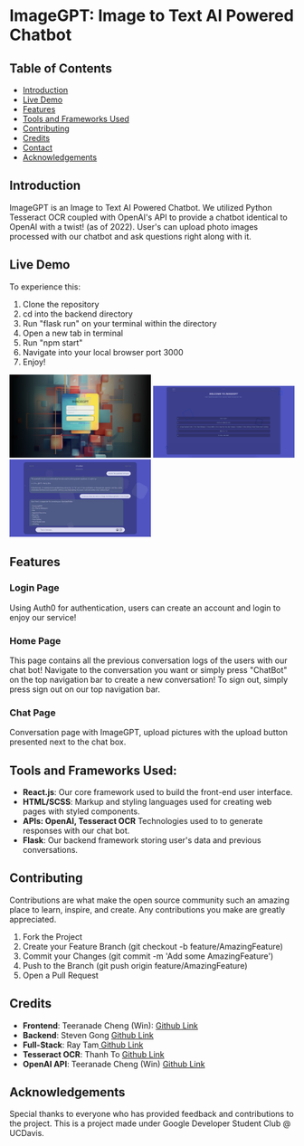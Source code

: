 # ImageGPT: Image to Text AI Powered Chatbot

## Table of Contents

- [Introduction](#introduction)
- [Live Demo](#live-demo)
- [Features](#features)
- [Tools and Frameworks Used](#tools-and-frameworks-used)
- [Contributing](#contributing)
- [Credits](#credits)
- [Contact](#contact)
- [Acknowledgements](#acknowledgements)

## Introduction

ImageGPT is an Image to Text AI Powered Chatbot. We utilized Python Tesseract OCR coupled with OpenAI's API to provide a chatbot identical to OpenAI with a twist! (as of 2022). User's can upload photo images processed with our chatbot and ask questions right along with it.

## Live Demo

To experience this:

1. Clone the repository
2. cd into the backend directory
3. Run "flask run" on your terminal within the directory
4. Open a new tab in terminal
5. Run "npm start"
6. Navigate into your local browser port 3000
7. Enjoy!

<img src="./gitImages/LoginPage.png" alt="Login Page" width="250"/>
<img src="./gitImages/HomePage.png" alt="Home Page" width="250"/>
<img src="./gitImages/ChatPage.jpeg" alt="Chat Page" width="250"/>

## Features

### Login Page

Using Auth0 for authentication, users can create an account and login to enjoy our service!

### Home Page

This page contains all the previous conversation logs of the users with our chat bot! Navigate to the conversation you want or simply press "ChatBot" on the top navigation bar to create a new conversation! To sign out, simply press sign out on our top navigation bar.

### Chat Page

Conversation page with ImageGPT, upload pictures with the upload button presented next to the chat box.

## Tools and Frameworks Used:

- **React.js**: Our core framework used to build the front-end user interface.
- **HTML/SCSS**: Markup and styling languages used for creating web pages with styled components.
- **APIs: OpenAI, Tesseract OCR** Technologies used to to generate responses with our chat bot.
- **Flask**: Our backend framework storing user's data and previous conversations.

## Contributing

Contributions are what make the open source community such an amazing place to learn, inspire, and create. Any contributions you make are greatly appreciated.

1. Fork the Project
2. Create your Feature Branch (git checkout -b feature/AmazingFeature)
3. Commit your Changes (git commit -m 'Add some AmazingFeature')
4. Push to the Branch (git push origin feature/AmazingFeature)
5. Open a Pull Request

## Credits

- **Frontend**: Teeranade Cheng (Win): <a href="https://github.com/winzamark123" target = "_blank"> Github Link </a>
- **Backend**: Steven Gong <a href="https://github.com/Roszillary" target = "_blank"> Github Link </a>
- **Full-Stack**: Ray Tam<a href="https://github.com/hdjekso" target = "_blank"> Github Link </a>
- **Tesseract OCR**: Thanh To <a href="https://github.com/thanhyto" target = "_blank"> Github Link </a>
- **OpenAI API**: Teeranade Cheng (Win) <a href="https://github.com/winzamark123" target = "_blank"> Github Link </a>

## Acknowledgements

Special thanks to everyone who has provided feedback and contributions to the project. This is a project made under Google Developer Student Club @ UCDavis.
